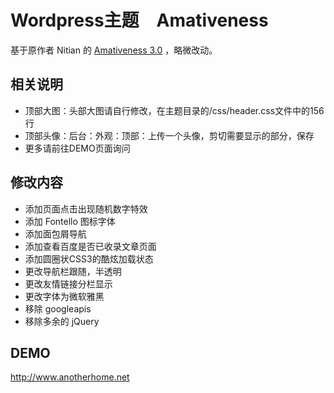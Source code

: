 Wordpress主题　Amativeness
===========

基于原作者 Nitian 的 <a href="http://azfashao.com/amativeness3-0/" target="_blank">Amativeness 3.0</a> ，略微改动。

相关说明
----------------

+ 顶部大图：头部大图请自行修改，在主题目录的/css/header.css文件中的156行
+ 顶部头像：后台：外观：顶部：上传一个头像，剪切需要显示的部分，保存
+ 更多请前往DEMO页面询问

修改内容
----------------

+ 添加页面点击出现随机数字特效
+ 添加 Fontello 图标字体
+ 添加面包屑导航
+ 添加查看百度是否已收录文章页面
+ 添加圆圈状CSS3的酷炫加载状态
+ 更改导航栏跟随，半透明
+ 更改友情链接分栏显示
+ 更改字体为微软雅黑
+ 移除 googleapis
+ 移除多余的 jQuery

DEMO
----------------

http://www.anotherhome.net
